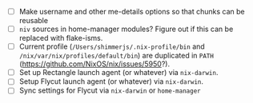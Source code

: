 - [ ] Make username and other me-details options so that chunks can be reusable
- [ ] `niv` sources in home-manager modules? Figure out if this can be replaced
      with flake-isms.
- [ ] Current profile (`/Users/shimmerjs/.nix-profile/bin` and 
      `/nix/var/nix/profiles/default/bin`) are duplicated in `PATH`
      (https://github.com/NixOS/nix/issues/5950?).
- [ ] Set up Rectangle launch agent (or whatever) via `nix-darwin`.
- [ ] Setup Flycut launch agent (or whatever) via `nix-darwin`.
- [ ] Sync settings for Flycut via `nix-darwin` or `home-manager`
